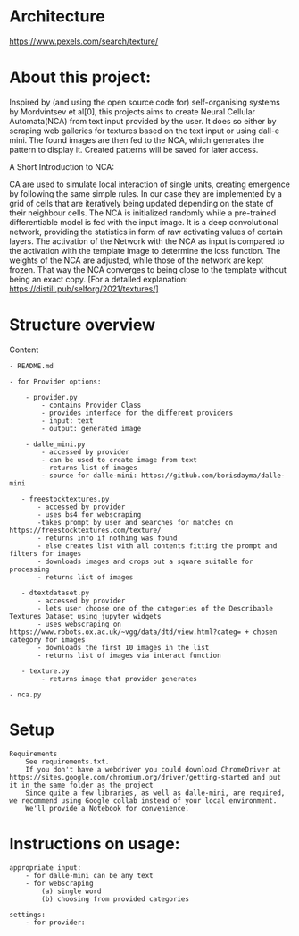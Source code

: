 # Architecture

https://www.pexels.com/search/texture/

# About this project:

Inspired by (and using the open source code for) self-organising systems by Mordvintsev et al[0], this projects aims to create Neural Cellular Automata(NCA) from text input provided by the user. It does so either by scraping web galleries for textures based on the text input or using dall-e mini. The found images are then fed to the NCA, which generates the pattern to display it. Created patterns will be saved for later access.

A Short Introduction to NCA:

CA are used to simulate local interaction of single units, creating emergence by following the same simple rules. In our case they are implemented by a grid of cells that are iteratively being updated depending on the state of their neighbour cells. The NCA is initialized randomly while a pre-trained differentiable model is fed with the input image. It is a deep convolutional network, providing the statistics in form of raw activating values of certain layers. The activation of the Network with the NCA as input is compared to the activation with the template image to determine the loss function. The weights of the NCA are adjusted, while those of the network are kept frozen. That way the NCA converges to being close to the template without being an exact copy. [For a detailed explanation: https://distill.pub/selforg/2021/textures/]


# Structure overview

Content

    - README.md
     
    - for Provider options:
     
        - provider.py
            - contains Provider Class
            - provides interface for the different providers
            - input: text
            - output: generated image
         
        - dalle_mini.py
            - accessed by provider
            - can be used to create image from text
            - returns list of images
            - source for dalle-mini: https://github.com/borisdayma/dalle-mini
         
       - freestocktextures.py
           - accessed by provider
           - uses bs4 for webscraping
           -takes prompt by user and searches for matches on https://freestocktextures.com/texture/ 
           - returns info if nothing was found 
           - else creates list with all contents fitting the prompt and filters for images
           - downloads images and crops out a square suitable for processing
           - returns list of images
           
       - dtextdataset.py
           - accessed by provider
           - lets user choose one of the categories of the Describable Textures Dataset using jupyter widgets
           - uses webscraping on https://www.robots.ox.ac.uk/~vgg/data/dtd/view.html?categ= + chosen category for images
           - downloads the first 10 images in the list
           - returns list of images via interact function
         
       - texture.py
            - returns image that provider generates
        
    - nca.py
        
            
            
# Setup            
            
    Requirements
        See requirements.txt. 
        If you don't have a webdriver you could download ChromeDriver at https://sites.google.com/chromium.org/driver/getting-started and put it in the same folder as the project
        Since quite a few libraries, as well as dalle-mini, are required, we recommend using Google collab instead of your local environment.
        We'll provide a Notebook for convenience.
        
# Instructions on usage:

    appropriate input:
        - for dalle-mini can be any text
        - for webscraping
            (a) single word
            (b) choosing from provided categories
            
    settings:  
        - for provider: 
